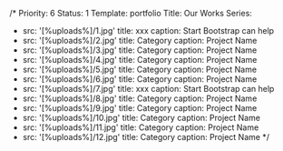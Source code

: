 /*
Priority: 6
Status: 1
Template: portfolio
Title: Our Works
Series:
- src: '[%uploads%]/1.jpg'
  title: xxx
  caption: Start Bootstrap can help
- src: '[%uploads%]/2.jpg'
  title: Category
  caption: Project Name
- src: '[%uploads%]/3.jpg'
  title: Category
  caption: Project Name
- src: '[%uploads%]/4.jpg'
  title: Category
  caption: Project Name
- src: '[%uploads%]/5.jpg'
  title: Category
  caption: Project Name
- src: '[%uploads%]/6.jpg'
  title: Category
  caption: Project Name
- src: '[%uploads%]/7.jpg'
  title: xxx
  caption: Start Bootstrap can help
- src: '[%uploads%]/8.jpg'
  title: Category
  caption: Project Name
- src: '[%uploads%]/9.jpg'
  title: Category
  caption: Project Name
- src: '[%uploads%]/10.jpg'
  title: Category
  caption: Project Name
- src: '[%uploads%]/11.jpg'
  title: Category
  caption: Project Name
- src: '[%uploads%]/12.jpg'
  title: Category
  caption: Project Name
*/
